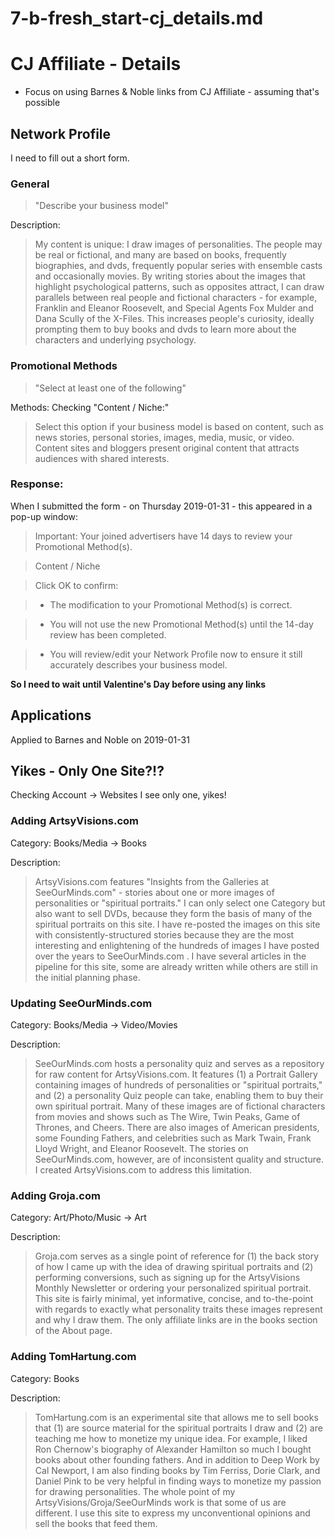 
# 7-b-fresh_start-cj_details.md

# CJ Affiliate - Details

- Focus on using Barnes & Noble links from CJ Affiliate - assuming that's possible

## Network Profile

I need to fill out a short form.

### General

> "Describe your business model"

Description:

> My content is unique: I draw images of personalities.  The people may
> be real or fictional, and many are based on books, frequently biographies,
> and dvds, frequently popular series with ensemble casts and occasionally
> movies.  By writing stories about the images that highlight psychological
> patterns, such as opposites attract, I can draw parallels between real
> people and fictional characters - for example, Franklin and Eleanor
> Roosevelt, and Special Agents Fox Mulder and Dana Scully of the X-Files.
> This increases people's curiosity, ideally prompting them to buy books and
> dvds to learn more about the characters and underlying psychology.

### Promotional Methods

> "Select at least one of the following"

Methods: Checking "Content / Niche:"

> Select this option if your business model is based on content, such as
> news stories, personal stories, images, media, music, or video.  Content
> sites and bloggers present original content that attracts audiences
> with shared interests.

### Response:

When I submitted the form - on Thursday 2019-01-31 - this appeared in a pop-up window:

> Important: Your joined advertisers have 14 days to review your Promotional Method(s).

> Content / Niche

> Click OK to confirm:

> - The modification to your Promotional Method(s) is correct.

> - You will not use the new Promotional Method(s) until the 14-day review has been completed.

> - You will review/edit your Network Profile now to ensure it still accurately describes your business model.

**So I need to wait until Valentine's Day before using any links**


## Applications

Applied to Barnes and Noble on 2019-01-31


## Yikes - Only One Site?!?

Checking Account -> Websites I see only one, yikes!

### Adding ArtsyVisions.com

Category: Books/Media -> Books

Description:

> ArtsyVisions.com features "Insights from the Galleries at SeeOurMinds.com"  - stories about one or more images of personalities or "spiritual portraits."
> I can only select one Category but also want to sell DVDs, because they form the basis of many of the spiritual portraits on this site.
> I have re-posted the images on this site with consistently-structured stories because they are the most interesting and enlightening of
> the hundreds of images I have posted over the years to SeeOurMinds.com .
> I have several articles in the pipeline for this site, some are already written while others are still in the initial planning phase.

### Updating SeeOurMinds.com

Category: Books/Media -> Video/Movies

Description:

> SeeOurMinds.com hosts a personality quiz and serves as a repository for raw content for ArtsyVisions.com.
> It features (1) a Portrait Gallery containing images of hundreds of personalities or "spiritual portraits," and
> (2) a personality Quiz people can take, enabling them to buy their own spiritual portrait.
> Many of these images are of fictional characters from movies and shows such as The Wire, Twin Peaks, Game of Thrones, and Cheers.
> There are also images of American presidents, some Founding Fathers, and celebrities such as Mark Twain, Frank Lloyd Wright, and Eleanor Roosevelt.
> The stories on SeeOurMinds.com, however, are of inconsistent quality and structure.  I created ArtsyVisions.com to address this limitation.

### Adding Groja.com

Category: Art/Photo/Music -> Art

Description:

> Groja.com serves as a single point of reference for (1) the back story of how I came up with the idea of drawing spiritual portraits and
> (2) performing conversions, such as signing up for the ArtsyVisions Monthly Newsletter or ordering your personalized spiritual portrait.
> This site is fairly minimal, yet informative, concise, and to-the-point with regards to exactly what personality traits these images
> represent and why I draw them.
> The only affiliate links are in the books section of the About page.

### Adding TomHartung.com

Category: Books

Description:

> TomHartung.com is an experimental site that allows me to sell books that (1) are source material
> for the spiritual portraits I draw and (2) are teaching me how to monetize my unique idea.
> For example, I liked Ron Chernow's biography of Alexander Hamilton so much I bought books
> about other founding fathers.
> And in addition to Deep Work by Cal Newport, I am also finding
> books by Tim Ferriss, Dorie Clark, and Daniel Pink to be very helpful in finding ways
> to monetize my passion for drawing personalities.
> The whole point of my ArtsyVisions/Groja/SeeOurMinds work is that some of us are different.
> I use this site to express my unconventional opinions and sell the books that feed them.

